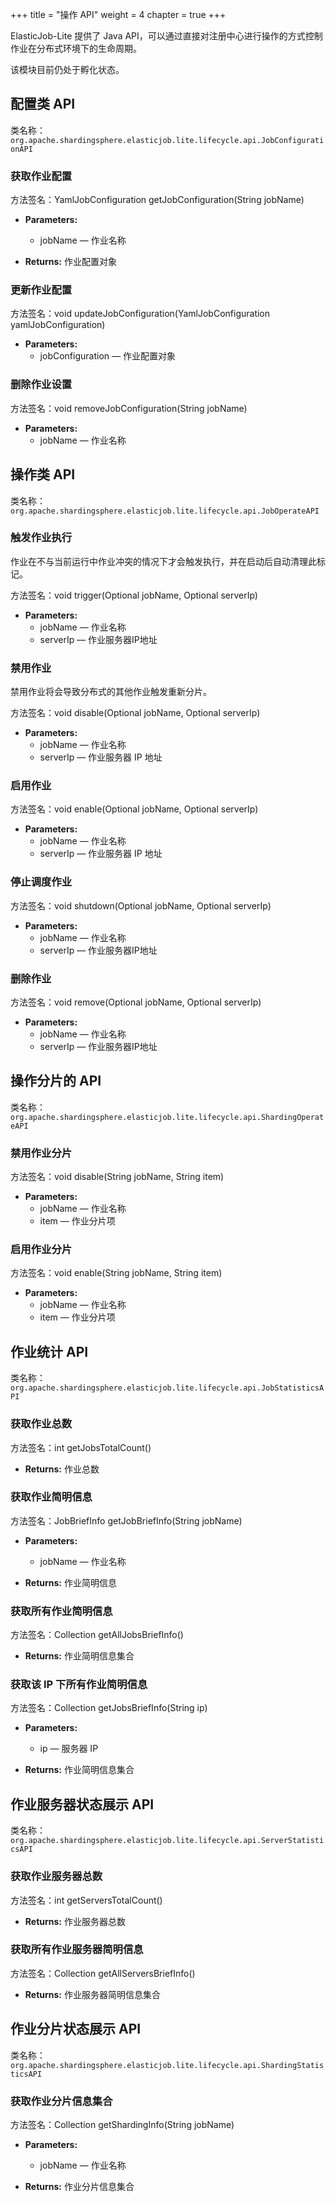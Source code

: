 +++ title = "操作 API"
weight = 4 chapter = true +++

ElasticJob-Lite 提供了 Java API，可以通过直接对注册中心进行操作的方式控制作业在分布式环境下的生命周期。

该模块目前仍处于孵化状态。

## 配置类 API

类名称：`org.apache.shardingsphere.elasticjob.lite.lifecycle.api.JobConfigurationAPI`

### 获取作业配置

方法签名：YamlJobConfiguration getJobConfiguration(String jobName)

* **Parameters:**
    * jobName — 作业名称

* **Returns:** 作业配置对象

### 更新作业配置

方法签名：void updateJobConfiguration(YamlJobConfiguration yamlJobConfiguration)

* **Parameters:**
    * jobConfiguration — 作业配置对象

### 删除作业设置

方法签名：void removeJobConfiguration(String jobName)

* **Parameters:**
    * jobName — 作业名称

## 操作类 API

类名称：`org.apache.shardingsphere.elasticjob.lite.lifecycle.api.JobOperateAPI`

### 触发作业执行

作业在不与当前运行中作业冲突的情况下才会触发执行，并在启动后自动清理此标记。

方法签名：void trigger(Optional<String> jobName, Optional<String> serverIp)

* **Parameters:**
    * jobName — 作业名称
    * serverIp — 作业服务器IP地址

### 禁用作业

禁用作业将会导致分布式的其他作业触发重新分片。

方法签名：void disable(Optional<String> jobName, Optional<String> serverIp)

* **Parameters:**
    * jobName — 作业名称
    * serverIp — 作业服务器 IP 地址

### 启用作业

方法签名：void enable(Optional<String> jobName, Optional<String> serverIp)

* **Parameters:**
    * jobName — 作业名称
    * serverIp — 作业服务器 IP 地址

### 停止调度作业

方法签名：void shutdown(Optional<String> jobName, Optional<String> serverIp)

* **Parameters:**
    * jobName — 作业名称
    * serverIp — 作业服务器IP地址

### 删除作业

方法签名：void remove(Optional<String> jobName, Optional<String> serverIp)

* **Parameters:**
    * jobName — 作业名称
    * serverIp — 作业服务器IP地址

## 操作分片的 API

类名称：`org.apache.shardingsphere.elasticjob.lite.lifecycle.api.ShardingOperateAPI`

### 禁用作业分片

方法签名：void disable(String jobName, String item)

* **Parameters:**
    * jobName — 作业名称
    * item — 作业分片项

### 启用作业分片

方法签名：void enable(String jobName, String item)

* **Parameters:**
    * jobName — 作业名称
    * item — 作业分片项

## 作业统计 API

类名称：`org.apache.shardingsphere.elasticjob.lite.lifecycle.api.JobStatisticsAPI`

### 获取作业总数

方法签名：int getJobsTotalCount()

* **Returns:** 作业总数

### 获取作业简明信息

方法签名：JobBriefInfo getJobBriefInfo(String jobName)

* **Parameters:**
    * jobName — 作业名称

* **Returns:** 作业简明信息

### 获取所有作业简明信息

方法签名：Collection<JobBriefInfo> getAllJobsBriefInfo()

* **Returns:** 作业简明信息集合

### 获取该 IP 下所有作业简明信息

方法签名：Collection<JobBriefInfo> getJobsBriefInfo(String ip)

* **Parameters:**
    * ip — 服务器 IP

* **Returns:** 作业简明信息集合

## 作业服务器状态展示 API

类名称：`org.apache.shardingsphere.elasticjob.lite.lifecycle.api.ServerStatisticsAPI`

### 获取作业服务器总数

方法签名：int getServersTotalCount()

* **Returns:** 作业服务器总数

### 获取所有作业服务器简明信息

方法签名：Collection<ServerBriefInfo> getAllServersBriefInfo()

* **Returns:** 作业服务器简明信息集合

## 作业分片状态展示 API

类名称：`org.apache.shardingsphere.elasticjob.lite.lifecycle.api.ShardingStatisticsAPI`

### 获取作业分片信息集合

方法签名：Collection<ShardingInfo> getShardingInfo(String jobName)

* **Parameters:**
    * jobName — 作业名称

* **Returns:** 作业分片信息集合
